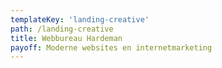 ```yaml
---
templateKey: 'landing-creative'
path: /landing-creative
title: Webbureau Hardeman
payoff: Moderne websites en internetmarketing
---
```

